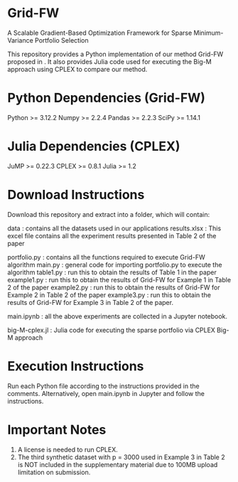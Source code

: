 # Grid-FW
A Scalable Gradient-Based Optimization Framework for Sparse Minimum-Variance Portfolio Selection


This repository provides a Python implementation of our method Grid-FW proposed in <arXiv paper link>. It also provides Julia code used for executing the Big-M approach using CPLEX to compare our method. 

# Python Dependencies (Grid-FW)
Python >= 3.12.2
Numpy >= 2.2.4
Pandas >= 2.2.3
SciPy >= 1.14.1

# Julia Dependencies (CPLEX)
JuMP >= 0.22.3
CPLEX >= 0.8.1
Julia >= 1.2


# Download Instructions
Download this repository and extract into a folder, which will contain:

data             : contains all the datasets used in our applications
results.xlsx     : This excel file contains all the experiment results presented in Table 2 of the paper

portfolio.py     : contains all the functions required to execute Grid-FW algorithm
main.py          : general code for importing portfolio.py to execute the algorithm
table1.py        : run this to obtain the results of Table 1 in the paper
example1.py      : run this to obtain the results of Grid-FW for Example 1 in Table 2 of the paper
example2.py      : run this to obtain the results of Grid-FW for Example 2 in Table 2 of the paper
example3.py      : run this to obtain the results of Grid-FW for Example 3 in Table 2 of the paper. 
                   

main.ipynb       : all the above experiments are collected in a Jupyter notebook.

big-M-cplex.jl   : Julia code for executing the sparse portfolio via CPLEX Big-M approach


# Execution Instructions
Run each Python file according to the instructions provided in the comments. Alternatively, open main.ipynb in Jupyter and follow the instructions. 


# Important Notes
  1. A license is needed to run CPLEX.
  2. The third synthetic dataset with p = 3000 used in Example 3 in Table 2 is NOT included in the supplementary material due to 100MB upload limitation on submission. 
 
